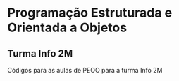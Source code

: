 # Programação Estruturada e Orientada a Objetos
## Turma Info 2M

Códigos para as aulas de PEOO para a turma Info 2M
